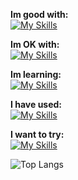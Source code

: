 **Im good with:** <br>
[![My Skills](https://skillicons.dev/icons?i=godot,py,svelte)](https://github.com/cyteon)

**Im OK with:** <br>
[![My Skills](https://skillicons.dev/icons?i=js,mongodb,tailwindcss,linux,vercel,go,ts,solidjs)](https://github.com/cyteon)

**Im learning:** <br>
[![My Skills](https://skillicons.dev/icons?i=cs,unreal,rust,nextjs,react,tauri)](https://github.com/cyteon)

**I have used:** <br>
[![My Skills](https://skillicons.dev/icons?i=java,firebase)](https://github.com/cyteon)

**I want to try:** <br>
[![My Skills](https://skillicons.dev/icons?i=bevy,pytorch,cpp)](https://github.com/cyteon)

![Top Langs](https://cyteon-github-readme-stats.vercel.app/api/top-langs/?username=cyteon&layout=compact&theme=catppuccin_mocha&exclude_repo=github-readme-stats,forge-serverlogger,skill-icons&langs_count=16)

